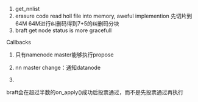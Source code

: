 1. get_nnlist
2. erasure code read holl file into memory, aweful implemention
先切片到64M
64M进行纠删码得到7+5的纠删码分块
3. braft get node status is more gracefull

Callbacks
1. 只有namenode master能够执行propose

1. nn master change：通知datanode
2. 

braft会在超过半数的on_apply()成功后投票通过，而不是先投票通过再执行
